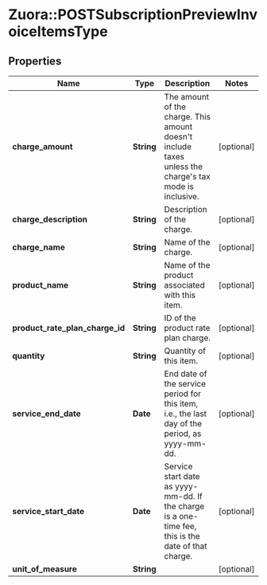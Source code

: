 # Zuora::POSTSubscriptionPreviewInvoiceItemsType

## Properties
Name | Type | Description | Notes
------------ | ------------- | ------------- | -------------
**charge_amount** | **String** | The amount of the charge. This amount doesn&#39;t include taxes unless the charge&#39;s tax mode is inclusive.  | [optional] 
**charge_description** | **String** | Description of the charge.  | [optional] 
**charge_name** | **String** | Name of the charge.  | [optional] 
**product_name** | **String** | Name of the product associated with this item.  | [optional] 
**product_rate_plan_charge_id** | **String** | ID of the product rate plan charge.  | [optional] 
**quantity** | **String** | Quantity of this item.  | [optional] 
**service_end_date** | **Date** | End date of the service period for this item, i.e., the last day of the period, as yyyy-mm-dd.  | [optional] 
**service_start_date** | **Date** | Service start date as yyyy-mm-dd. If the charge is a one-time fee, this is the date of that charge.  | [optional] 
**unit_of_measure** | **String** |  | [optional] 



